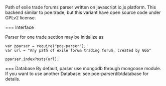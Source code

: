Path of exile trade forums parser written on javascript io.js platform. This backend similar to poe.trade, but this variant have open source code under GPLv2 license.

=== Interface

Parser for one trade section may be initialize as
```
var pparser = require("poe-parser");
var url = "Any path of exile forum trading forum, created by GGG"

pparser.indexPosts(url);
```

=== Database
By default, parser use mongodb through mongoose module. If you want to use another Database: see poe-parser\lib\database for details.
